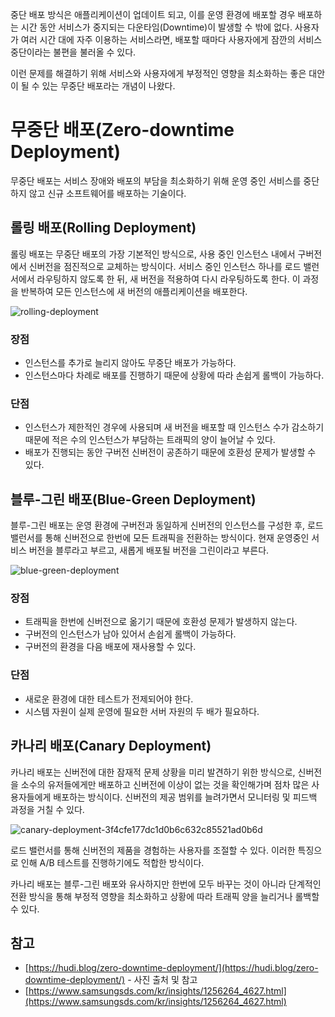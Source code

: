 중단 배포 방식은 애플리케이션이 업데이트 되고, 이를 운영 환경에 배포할 경우 배포하는 시간 동안 서비스가 중지되는 다운타임(Downtime)이 발생할 수 밖에 없다. 
사용자가 여러 시간 대에 자주 이용하는 서비스라면, 배포할 때마다 사용자에게 잠깐의 서비스 중단이라는 불편을 불러올 수 있다. 

이런 문제를 해결하기 위해 서비스와 사용자에게 부정적인 영향을 최소화하는 좋은 대안이 될 수 있는 무중단 배포라는 개념이 나왔다.

# 무중단 배포(Zero-downtime Deployment)
무중단 배포는 서비스 장애와 배포의 부담을 최소화하기 위해 운영 중인 서비스를 중단하지 않고 신규 소프트웨어를 배포하는 기술이다.

## 롤링 배포(Rolling Deployment)
롤링 배포는 무중단 배포의 가장 기본적인 방식으로, 사용 중인 인스턴스 내에서 구버전에서 신버전을 점진적으로 교체하는 방식이다. 
서비스 중인 인스턴스 하나를 로드 밸런서에서 라우팅하지 않도록 한 뒤, 새 버전을 적용하여 다시 라우팅하도록 한다. 
이 과정을 반복하여 모든 인스턴스에 새 버전의 애플리케이션을 배포한다.

![rolling-deployment](https://user-images.githubusercontent.com/47477359/211563613-185f7bc2-3b4a-49f7-88df-04f6a8face2b.gif)

### 장점
- 인스턴스를 추가로 늘리지 않아도 무중단 배포가 가능하다.
- 인스턴스마다 차례로 배포를 진행하기 때문에 상황에 따라 손쉽게 롤백이 가능하다.

### 단점
- 인스턴스가 제한적인 경우에 사용되며 새 버전을 배포할 때 인스턴스 수가 감소하기 때문에 적은 수의 인스턴스가 부담하는 트래픽의 양이 늘어날 수 있다.
- 배포가 진행되는 동안 구버전 신버전이 공존하기 때문에 호환성 문제가 발생할 수 있다.

## 블루-그린 배포(Blue-Green Deployment)
블루-그린 배포는 운영 환경에 구버전과 동일하게 신버전의 인스턴스를 구성한 후, 로드밸런서를 통해 신버전으로 한번에 모든 트래픽을 전환하는 방식이다. 
현재 운영중인 서비스 버전을 블루라고 부르고, 새롭게 배포될 버전을 그린이라고 부른다. 

![blue-green-deployment](https://user-images.githubusercontent.com/47477359/211563623-aa946cd7-2fcb-401d-9924-d962695f4a15.gif)

### 장점
- 트래픽을 한번에 신버전으로 옮기기 때문에 호환성 문제가 발생하지 않는다.
- 구버전의 인스턴스가 남아 있어서 손쉽게 롤백이 가능하다.
- 구버전의 환경을 다음 배포에 재사용할 수 있다.

### 단점
- 새로운 환경에 대한 테스트가 전제되어야 한다.
- 시스템 자원이 실제 운영에 필요한 서버 자원의 두 배가 필요하다.

## 카나리 배포(Canary Deployment)
카나리 배포는 신버전에 대한 잠재적 문제 상황을 미리 발견하기 위한 방식으로, 신버전을 소수의 유저들에게만 배포하고 신버전에 이상이 없는 것을 확인해가며 점차 많은 사용자들에게 배포하는 방식이다. 
신버전의 제공 범위를 늘려가면서 모니터링 및 피드백 과정을 거칠 수 있다.

![canary-deployment-3f4cfe177dc1d0b6c632c85521ad0b6d](https://user-images.githubusercontent.com/47477359/211563633-2ec2adba-f7d0-433c-887d-261dc7507ef8.gif)

로드 밸런서를 통해 신버전의 제품을 경험하는 사용자를 조절할 수 있다. 
이러한 특징으로 인해 A/B 테스트를 진행하기에도 적합한 방식이다.

카나리 배포는 블루-그린 배포와 유사하지만 한번에 모두 바꾸는 것이 아니라 단계적인 전환 방식을 통해 부정적 영향을 최소화하고 상황에 따라 트래픽 양을 늘리거나 롤백할 수 있다.

## 참고
- [https://hudi.blog/zero-downtime-deployment/](https://hudi.blog/zero-downtime-deployment/) - 사진 출처 및 참고
- [https://www.samsungsds.com/kr/insights/1256264_4627.html](https://www.samsungsds.com/kr/insights/1256264_4627.html)
